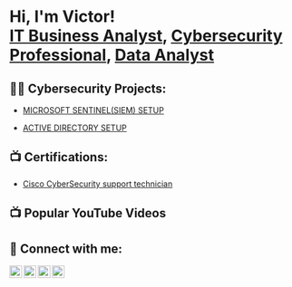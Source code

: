 <h1>Hi, I'm Victor! <br/><a href="https://github.com/SirViktorD">IT Business Analyst</a>, <a href="https://www.linkedin.com/in/victor-dumoga-03lavixh03/">Cybersecurity Professional</a>, <a href="https://seeviktordumogalive.com">Data Analyst</a></h1>

<h2>👨‍💻 Cybersecurity Projects:</h2>

  - [MICROSOFT SENTINEL(SIEM) SETUP](https://github.com/SirViktorD/Setup-SIEM-on-Azure-Sentinel.git)

  - [ACTIVE DIRECTORY SETUP](https://github.com/SirViktorD/Setting-up-an-Active-Directory-Environment-Home-Lab.git)

<h2>📺 Certifications:</h2>

- [Cisco CyberSecurity support technician](https://seeviktordumogalive.com)

<h2>📺 Popular YouTube Videos</h2>



<h2> 🤳 Connect with me:</h2>

[<img align="left" alt="SirViktorD | YouTube" width="22px" src="https://cdn.jsdelivr.net/npm/simple-icons@v3/icons/youtube.svg" />][youtube]
[<img align="left" alt="SirViktorD | Twitter" width="22px" src="https://cdn.jsdelivr.net/npm/simple-icons@v3/icons/twitter.svg" />][twitter]
[<img align="left" alt="SirViktorD | LinkedIn" width="22px" src="https://cdn.jsdelivr.net/npm/simple-icons@v3/icons/linkedin.svg" />][linkedin]
[<img align="left" alt="SirViktorD | Instagram" width="22px" src="https://cdn.jsdelivr.net/npm/simple-icons@v3/icons/instagram.svg" />][instagram]

[twitter]: https://twitter.com/
[youtube]: https://www.youtube.com/c/
[instagram]: https://www.instagram.com/@life_of_sirdumoga
[linkedin]: https://www.linkedin.com/in/victor-dumoga-03lavixh03

<!--
**joshmadakor1/joshmadakor1** is a ✨ _special_ ✨ repository because its `README.md` (this file) appears on your GitHub profile.

Here are some ideas to get you started:

- 🔭 I’m currently working on ...
- 🌱 I’m currently learning ...
- 👯 I’m looking to collaborate on ...
- 🤔 I’m looking for help with ...
- 💬 Ask me about ...
- 📫 How to reach me: ...
- 😄 Pronouns: ...
- ⚡ Fun fact: ...
-->
